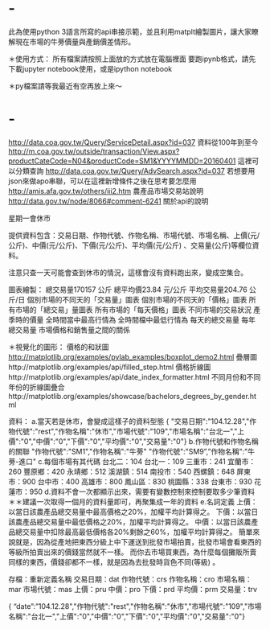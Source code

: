 # -
此為使用python 3語言所寫的api串接示範，並且利用matplt繪製圖片，讓大家瞭解現在市場的牛蒡價量與產銷價差情形。

＊使用方式：
所有檔案請按照上面放的方式放在電腦裡面
要跑ipynb格式，請先下載jupyter notebook使用，或是ipython notebook

＊py檔案請等我最近有空再放上來～

# -

http://data.coa.gov.tw/Query/ServiceDetail.aspx?id=037
資料從100年到至今
http://m.coa.gov.tw/outside/transaction/View.aspx?productCateCode=N04&productCode=SM1&YYYYMMDD=20160401
這裡可以分類查詢
http://data.coa.gov.tw/Query/AdvSearch.aspx?id=037
若想要用json來做apo串聯，可以在這裡新增條件之後在思考要怎麼用
http://amis.afa.gov.tw/others/iii2.htm
農產品市場交易站說明
http://data.gov.tw/node/8066#comment-6241
關於api的說明

星期一會休市

提供資料包含：交易日期、作物代號、作物名稱、市場代號、市場名稱、上價(元/公斤)、中價(元/公斤)、下價(元/公斤)、平均價(元/公斤) 、交易量(公斤)等欄位資料。

注意只查一天可能會查到休市的情況，這樣會沒有資料跑出來，變成空集合。

圖表繪製：
總交易量170157 公斤 總平均價23.84 元/公斤 平均交易量204.76 公斤/日
個別市場的不同天的「交易量」圖表
個別市場的不同天的「價格」圖表
所有市場的「總交易」量圖表
所有市場的「每天價格」圖表
不同市場的交易狀況
產季時的價量
全時間當中最高行情為
全時間檔中最低行情為
每天的總交易量
每年總交易量
市場價格和銷售量之間的關係

＊視覺化的圖形：
價格的和狀圖 http://matplotlib.org/examples/pylab_examples/boxplot_demo2.html
疊層圖http://matplotlib.org/examples/api/filled_step.html
價格折線圖http://matplotlib.org/examples/api/date_index_formatter.html
不同月份和不同年份的折線圖疊合http://matplotlib.org/examples/showcase/bachelors_degrees_by_gender.html




資料：
a.當天若是休市，會變成這樣子的資料型態
{ "交易日期":"104.12.28","作物代號":"rest","作物名稱":"休市","市場代號":"109","市場名稱":"台北一","上價":"0","中價":"0","下價":"0","平均價":"0","交易量":"0"}
b.作物代號和作物名稱的關聯
"作物代號":"SM1","作物名稱":"牛蒡"
"作物代號":"SM9”,”作物名稱":"牛蒡-進口"
c.每個市場有其代碼
台北二：104
台北一：109
三重市：241
宜蘭市：260
豐原鄉：420
永靖鄉：512
溪湖鎮：514
南投市：540
西螺鎮：648
屏東市：900
台中市：400
高雄市：800
鳳山區：830
桃園縣：338
台東市：930
花蓮市：950
d.資料不會一次都顯示出來，需要有變數控制來控制要取多少筆資料
＊＊建議一次取得一個月的資料量即可，再聚集成一年的資料
e.名詞定義
上價：以當日該農產品總交易量中最高價格之20%，加權平均計算得之。 
下價：以當日該農產品總交易量中最低價格之20%，加權平均計算得之。 
中價：以當日該農產品總交易量中扣除最高最低價格各20%剩餘之60%，加權平均計算得之。
簡單來說就是，因為從產地把東西分級上中下運送到批發市場拍賣，批發市場會看東西的等級所拍賣出來的價錢當然就不一樣。
而你去市場買東西，為什麼每個攤販所賣同樣的東西，價錢卻都不一樣，就是因為去批發時貨色不同(等級) 。

存檔：重新定義名稱
交易日期：dat
作物代號：crs
作物名稱：cro
市場名稱：mar
市場代號：mas
上價：pru
中價：pro
下價：prd
平均價：prm
交易量：trv

{ “date”:”104.12.28","作物代號":"rest","作物名稱":"休市","市場代號":"109","市場名稱":"台北一","上價":"0","中價":"0","下價":"0","平均價":"0","交易量":"0"}
